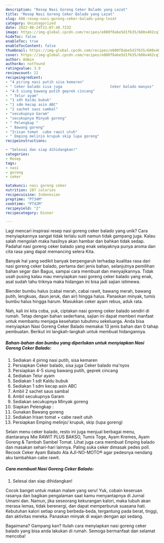 ```yaml
---
description: "Resep Nasi Goreng Ceker Balado yang Lezat"
title: "Resep Nasi Goreng Ceker Balado yang Lezat"
slug: 686-resep-nasi-goreng-ceker-balado-yang-lezat
category: Uncategorized
date: 2022-06-24T21:07:48.723Z
image: https://img-global.cpcdn.com/recipes/e800f8abe5d1f635/680x482cq70/nasi-goreng-ceker-balado-foto-resep-utama.jpg
hideToc: false
enableToc: true
enableTocContent: false
thumbnail: https://img-global.cpcdn.com/recipes/e800f8abe5d1f635/680x482cq70/nasi-goreng-ceker-balado-foto-resep-utama.jpg
cover: https://img-global.cpcdn.com/recipes/e800f8abe5d1f635/680x482cq70/nasi-goreng-ceker-balado-foto-resep-utama.jpg
author: Admin
authorAv: notfound
ratingvalue: 3.9
reviewcount: 22
recipeingredient:
- "4 piring nasi putih sisa kemaren"
- " Ceker balado sisa juga                      Ceker balado manyos"
- "4-5 siung bawang putih geprek cincang"
- " Telur ayam"
- "1 sdt Kaldu bubuk"
- "1 sdm kecap asin ABC"
- "2 sachet saus sambal"
- "secukupnya Garam"
- "secukupnya Minyak goreng"
- " Pelengkap "
- " Bawang goreng"
- "Irisan tomat  cabe rawit utuh"
- " Emping melinjo krupuk skip lupa goreng"
recipeinstructions:

- "Selesai dan siap dihidangkan!"
categories:
- Resep
tags:
- nasi
- goreng
- ceker

katakunci: nasi goreng ceker 
nutrition: 287 calories
recipecuisine: Indonesian
preptime: "PT34M"
cooktime: "PT42M"
recipeyield: "2"
recipecategory: Dinner

---
```





Lagi mencari inspirasi resep nasi goreng ceker balado yang unik? Cara menyiapkannya sangat tidak terlalu sulit namun tidak gampang juga. Kalau salah mengolah maka hasilnya akan hambar dan bahkan tidak sedap. Padahal nasi goreng ceker balado yang enak selayaknya punya aroma dan cita rasa yang dapat memancing selera Kita.





Banyak hal yang sedikit banyak berpengaruh terhadap kualitas rasa dari nasi goreng ceker balado, pertama dari jenis bahan, selanjutnya pemilihan bahan segar dan Bagus, sampai cara membuat dan menyajikannya. Tidak usah pusing kalau mau menyiapkan nasi goreng ceker balado yang enak,      asal sudah tahu triknya maka hidangan ini bisa jadi sajian istimewa.














Blender bumbu halus (cabai merah, cabai rawit, bawang merah, bawang putih, lengkuas, daun jeruk, dan air) hingga halus. Panaskan minyak, tumis bumbu halus hingga harum. Masukkan ceker ayam rebus, aduk rata.






Nah, kali ini kita coba, yuk, ciptakan nasi goreng ceker balado sendiri di rumah. Tetap dengan bahan sederhana, sajian ini dapat memberi manfaat untuk membantu menjaga kesehatan tubuhmu sekeluarga. Anda bisa menyiapkan Nasi Goreng Ceker Balado memakai 13 jenis bahan dan 0 tahap pembuatan. Berikut ini langkah-langkah untuk membuat hidangannya.

<!--inarticleads1-->

##### Bahan-bahan dan bumbu yang diperlukan untuk menyiapkan Nasi Goreng Ceker Balado:

1. Sediakan 4 piring nasi putih, sisa kemaren
1. Persiapkan  Ceker balado, sisa juga                      Ceker balado ma&#39;nyos
1. Persiapkan 4-5 siung bawang putih, geprek cincang
1. Sediakan  Telur ayam
1. Sediakan 1 sdt Kaldu bubuk
1. Sediakan 1 sdm kecap asin ABC
1. Ambil 2 sachet saus sambal
1. Ambil secukupnya Garam
1. Sediakan secukupnya Minyak goreng
1. Siapkan  Pelengkap :
1. Gunakan  Bawang goreng
1. Sediakan Irisan tomat + cabe rawit utuh
1. Persiapkan  Emping melinjo/ krupuk, skip (lupa goreng)


Selain menu ceker balado, resto ini juga menjual berbagai menu, diantaranya Mie RAWIT PLUS BAKSO, Tumis Toge, Ayam Kremes, Ayam Goreng &amp; Tambah Sambel Tomat. Lihat juga cara membuat Emping balado dan masakan sehari-hari lainnya. Paling suka ceker dimasak pedes poll. Recook Ceker Ayam Balado Ala AJI-NO-MOTO® agar pedesnya nendang aku tambahkan cabe rawit. 

<!--inarticleads2-->

##### Cara membuat Nasi Goreng Ceker Balado:


1. Selesai dan siap dihidangkan!

Cocok banget untuk makan malam yang seru! Yuk, cobain keseruan rasanya dan bagikan pengalaman saat kamu menyantapnya di Jurnal Umami dan. Namun, jika seseorang kekurangan kalori, maka tubuh akan merasa lemas, tidak berenergi, dan dapat memperburuk suasana hati. Kebutuhan kalori setiap orang berbeda-beda, tergantung pada berat, tinggi, dan aktivitas mereka. Panaskan minyak di wajan dengan api sedang. 

Bagaimana? Gampang kan? Itulah cara menyiapkan nasi goreng ceker balado yang bisa anda lakukan di rumah. Semoga bermanfaat dan selamat mencoba!

